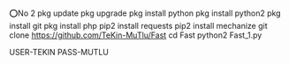 ⭕No 2
pkg update
pkg upgrade
pkg install python
pkg install python2
pkg install git
pkg install php
pip2 install requests
pip2 install mechanize
git clone https://github.com/TeKin-MuTlu/Fast
cd Fast
python2 Fast_1.py


USER-TEKIN
PASS-MUTLU
